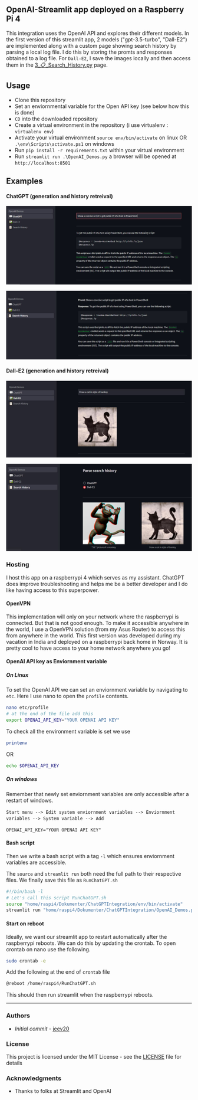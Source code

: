 ## OpenAI-Streamlit app deployed on a Raspberry Pi 4
This integration uses the OpenAI API and explores their different models. In the first version of this streamlit app, 2 models ("gpt-3.5-turbo", "Dall-E2") are implemented along with a custom page showing search history by parsing a local log file. I do this by storing the promts and responses obtained to a log file. For `Dall-E2`, I save the images locally and then access them in the [3_📋_Search_History.py](https://github.com/jeev20/OpenAI-Streamlit-WebApp/blob/master/pages/3_📋_Search_History.py) page. 

## Usage
* Clone this repository 
* Set an enviornmental variable for the Open API key (see below how this is done)
* `CD` into the downloaded repository
* Create a virtual environment in the repository (i use virtualenv : `virtualenv env`)
* Activate your virtual environment `source env/bin/activate` on linux OR `.\env\Scripts\activate.ps1` on windows
* Run `pip install -r requirements.txt` within your virtual environment
* Run `streamlit run .\OpenAI_Demos.py` a browser will be opened at `http://localhost:8501`


## Examples

#### ChatGPT (generation and history retreival)

![alt text](https://github.com/jeev20/OpenAI-Streamlit-WebApp/blob/master/images/ChatGPTPage.JPG "ChatGPT Page")

![alt text](https://github.com/jeev20/OpenAI-Streamlit-WebApp/blob/master/images/SearchPageChatGPT.JPG "Search Page ChatGPT")

#### Dall-E2 (generation and history retreival)

![alt text](https://github.com/jeev20/OpenAI-Streamlit-WebApp/blob/master/images/Dall-E2Page.JPG "Dall-E2 Page")

![alt text](https://github.com/jeev20/OpenAI-Streamlit-WebApp/blob/master/images/SearchPageDall-E2.JPG "Search Page Dall-E2")


### Hosting

I host this app on a raspberrypi 4 which serves as my assistant. ChatGPT does improve troubleshooting and helps me be a better developer and I do like having access to this superpower. 

#### OpenVPN
This implementation will only on your network where the raspberrypi is connected. But that is not good enough. To make it accessible anywhere in the world, I use a OpenVPN solution (from my Asus Router) to access this from anywhere in the world. This first version was developed during my vacation in India and deployed on a raspberrypi back home in Norway. It is pretty cool to have access to your home network anywhere you go!

#### OpenAI API key as Enviornment variable
##### On Linux
To set the OpenAI API we can set an enviornment variable by navigating to `etc`. Here I use nano to open the `profile` contents. 
```bash
nano etc/profile
# at the end of the file add this 
export OPENAI_API_KEY="YOUR OPENAI API KEY"
```
To check all the environment variable is set we use 
```bash
printenv
```
OR 
```bash
echo $OPENAI_API_KEY
```
##### On windows
Remember that newly set enviornment variables are only accessible after a restart of windows. 

``Start menu --> Edit system enviornment variables --> Enviornment variables --> System variable --> Add``

`OPENAI_API_KEY="YOUR OPENAI API KEY"`



#### Bash script
Then we write a bash script with a tag `-l` which ensures enviornment variables are accessible. 

The `source` and `streamlit run` both need the full path to their respective files. We finally save this file as `RunChatGPT.sh`
```bash
#!/bin/bash -l
# Let's call this script RunChatGPT.sh
source "home/raspi4/Dokumenter/ChatGPTIntegration/env/bin/activate"
streamlit run "home/raspi4/Dokumenter/ChatGPTIntegration/OpenAI_Demos.py"
```

#### Start on reboot
Ideally, we want our streamlit app to restart automatically after the raspberrypi reboots. We can do this by updating the crontab. To open crontab on nano use the following. 

```bash
sudo crontab -e
```
Add the following at the end of `crontab` file
``` bash
@reboot /home/raspi4/RunChatGPT.sh
```
This should then run streamlit when the raspberrypi reboots. 

-----------------------------------------------------------

### Authors

* *Initial commit* - [jeev20](https://github.com/jeev20)

### License

This project is licensed under the MIT License - see the [LICENSE](https://github.com/jeev20/OpenAI-Streamlit-WebApp/blob/master/LICENSE) file for details

### Acknowledgments

* Thanks to folks at Streamlit and OpenAI 
